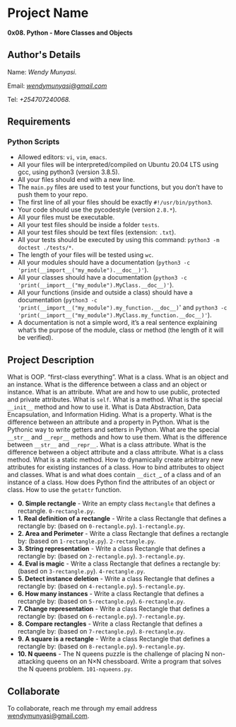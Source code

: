 # Project Name
**0x08. Python - More Classes and Objects**

## Author's Details
Name: *Wendy Munyasi.*

Email: *wendymunyasi@gmail.com*

Tel: *+254707240068.*

##  Requirements

### Python Scripts
*   Allowed editors: `vi`, `vim`, `emacs`.
*   All your files will be interpreted/compiled on Ubuntu 20.04 LTS using gcc, using python3 (version 3.8.5).
*   All your files should end with a new line.
*   The `main.py` files are used to test your functions, but you don’t have to push them to your repo.
*   The first line of all your files should be exactly `#!/usr/bin/python3`.
*   Your code should use the pycodestyle (version `2.8.*`).
*   All your files must be executable.
*   All your test files should be inside a folder `tests`.
*   All your test files should be text files (extension: `.txt`).
*   All your tests should be executed by using this command: `python3 -m doctest ./tests/*`.
*   The length of your files will be tested using `wc`.
*   All your modules should have a documentation (`python3 -c 'print(__import__("my_module").__doc__)'`).
*   All your classes should have a documentation (`python3 -c 'print(__import__("my_module").MyClass.__doc__)'`).
*   All your functions (inside and outside a class) should have a documentation (`python3 -c 'print(__import__("my_module").my_function.__doc__)`' and `python3 -c 'print(__import__("my_module").MyClass.my_function.__doc__)'`).
*   A documentation is not a simple word, it’s a real sentence explaining what’s the purpose of the module, class or method (the length of it will be verified).


## Project Description
What is OOP.
“first-class everything”.
What is a class.
What is an object and an instance.
What is the difference between a class and an object or instance.
What is an attribute.
What are and how to use public, protected and private attributes.
What is `self`.
What is a method.
What is the special `__init__` method and how to use it.
What is Data Abstraction, Data Encapsulation, and Information Hiding.
What is a property.
What is the difference between an attribute and a property in Python.
What is the Pythonic way to write getters and setters in Python.
What are the special `__str__` and `__repr__` methods and how to use them.
What is the difference between `__str__` and `__repr__`.
What is a class attribute.
What is the difference between a object attribute and a class attribute.
What is a class method.
What is a static method.
How to dynamically create arbitrary new attributes for existing instances of a class.
How to bind attributes to object and classes.
What is and what does contain `__dict_`_ of a class and of an instance of a class.
How does Python find the attributes of an object or class.
How to use the `getattr` function.


* **0. Simple rectangle** - Write an empty class `Rectangle` that defines a rectangle. `0-rectangle.py`.
* **1. Real definition of a rectangle** - Write a class Rectangle that defines a rectangle by: (based on `0-rectangle.py`). `1-rectangle.py`.
* **2. Area and Perimeter** - Write a class Rectangle that defines a rectangle by: (based on `1-rectangle.py`). `2-rectangle.py`.
* **3. String representation** - Write a class Rectangle that defines a rectangle by: (based on `2-rectangle.py`). `3-rectangle.py`.
* **4. Eval is magic** - Write a class Rectangle that defines a rectangle by: (based on `3-rectangle.py`). `4-rectangle.py`.
* **5. Detect instance deletion** - Write a class Rectangle that defines a rectangle by: (based on `4-rectangle.py`). `5-rectangle.py`.
* **6. How many instances** - Write a class Rectangle that defines a rectangle by: (based on `5-rectangle.py`). `6-rectangle.py`.
* **7. Change representation** - Write a class Rectangle that defines a rectangle by: (based on `6-rectangle.py`). `7-rectangle.py`.
* **8. Compare rectangles** - Write a class Rectangle that defines a rectangle by: (based on `7-rectangle.py`). `8-rectangle.py`.
* **9. A square is a rectangle** - Write a class Rectangle that defines a rectangle by: (based on `8-rectangle.py`). `9-rectangle.py`.
* **10. N queens** - The N queens puzzle is the challenge of placing N non-attacking queens on an N×N chessboard. Write a program that solves the N queens problem. `101-nqueens.py`.

## Collaborate

To collaborate, reach me through my email address wendymunyasi@gmail.com.